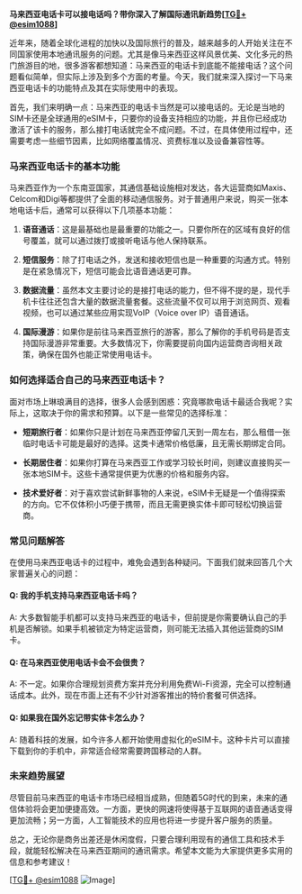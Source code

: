 **马来西亚电话卡可以接电话吗？带你深入了解国际通讯新趋势[[TG💪+ @esim1088](https://t.me/s/esim1088)]**

近年来，随着全球化进程的加快以及国际旅行的普及，越来越多的人开始关注在不同国家使用本地通讯服务的问题。尤其是像马来西亚这样风景优美、文化多元的热门旅游目的地，很多游客都想知道：马来西亚的电话卡到底能不能接电话？这个问题看似简单，但实际上涉及到多个方面的考量。今天，我们就来深入探讨一下马来西亚电话卡的功能特点及其在实际使用中的表现。

首先，我们来明确一点：马来西亚的电话卡当然是可以接电话的。无论是当地的SIM卡还是全球通用的eSIM卡，只要你的设备支持相应的功能，并且你已经成功激活了该卡的服务，那么接打电话就完全不成问题。不过，在具体使用过程中，还需要考虑一些细节因素，比如网络覆盖情况、资费标准以及设备兼容性等。

### **马来西亚电话卡的基本功能**

马来西亚作为一个东南亚国家，其通信基础设施相对发达，各大运营商如Maxis、Celcom和Digi等都提供了全面的移动通信服务。对于普通用户来说，购买一张本地电话卡后，通常可以获得以下几项基本功能：

1. **语音通话**：这是最基础也是最重要的功能之一。只要你所在的区域有良好的信号覆盖，就可以通过拨打或接听电话与他人保持联系。
   
2. **短信服务**：除了打电话之外，发送和接收短信也是一种重要的沟通方式。特别是在紧急情况下，短信可能会比语音通话更可靠。

3. **数据流量**：虽然本文主要讨论的是接打电话的能力，但不得不提的是，现代手机卡往往还包含大量的数据流量套餐。这些流量不仅可以用于浏览网页、观看视频，也可以通过某些应用实现VoIP（Voice over IP）语音通话。

4. **国际漫游**：如果你是前往马来西亚旅行的游客，那么了解你的手机号码是否支持国际漫游非常重要。大多数情况下，你需要提前向国内运营商咨询相关政策，确保在国外也能正常使用电话卡。

### **如何选择适合自己的马来西亚电话卡？**

面对市场上琳琅满目的选择，很多人会感到困惑：究竟哪款电话卡最适合我呢？实际上，这取决于你的需求和预算。以下是一些常见的选择标准：

- **短期旅行者**：如果你只是计划在马来西亚停留几天到一周左右，那么租借一张临时电话卡可能是最好的选择。这类卡通常价格低廉，且无需长期绑定合同。
  
- **长期居住者**：如果你打算在马来西亚工作或学习较长时间，则建议直接购买一张本地SIM卡。这些卡通常提供更为优惠的价格和服务内容。

- **技术爱好者**：对于喜欢尝试新鲜事物的人来说，eSIM卡无疑是一个值得探索的方向。它不仅体积小巧便于携带，而且无需更换实体卡即可轻松切换运营商。

### **常见问题解答**

在使用马来西亚电话卡的过程中，难免会遇到各种疑问。下面我们就来回答几个大家普遍关心的问题：

#### **Q: 我的手机支持马来西亚电话卡吗？**
A: 大多数智能手机都可以支持马来西亚的电话卡，但前提是你需要确认自己的手机是否解锁。如果手机被锁定为特定运营商，则可能无法插入其他运营商的SIM卡。

#### **Q: 在马来西亚使用电话卡会不会很贵？**
A: 不一定。如果你合理规划资费方案并充分利用免费Wi-Fi资源，完全可以控制通话成本。此外，现在市面上还有不少针对游客推出的特价套餐可供选择。

#### **Q: 如果我在国外忘记带实体卡怎么办？**
A: 随着科技的发展，如今许多人都开始使用虚拟化的eSIM卡。这种卡片可以直接下载到你的手机中，非常适合经常需要跨国移动的人群。

### **未来趋势展望**

尽管目前马来西亚的电话卡市场已经相当成熟，但随着5G时代的到来，未来的通信体验将会更加便捷高效。一方面，更快的网速将使得基于互联网的语音通话变得更加流畅；另一方面，人工智能技术的应用也将进一步提升客户服务的质量。

总之，无论你是商务出差还是休闲度假，只要合理利用现有的通信工具和技术手段，就能轻松解决在马来西亚期间的通讯需求。希望本文能为大家提供更多实用的信息和参考建议！

[[TG💪+ @esim1088](https://t.me/s/esim1088) ![Image](https://i.postimg.cc/4NQfJmqS/Snipaste-2025-05-13-00-14-12.png)]